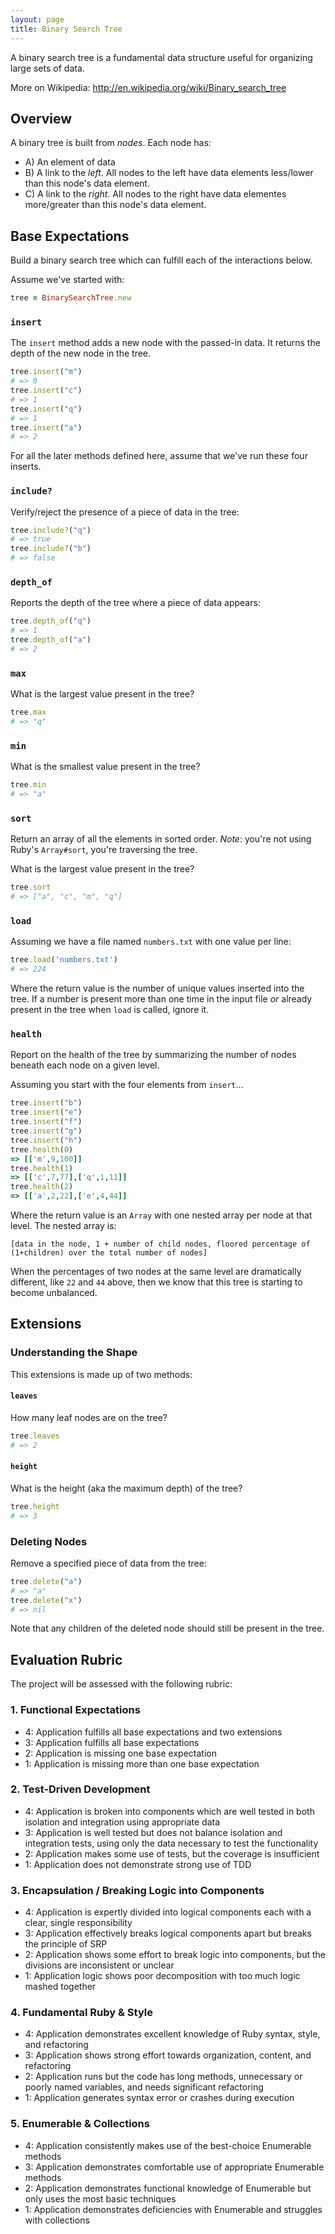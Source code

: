 ```yaml
---
layout: page
title: Binary Search Tree
---
```


A binary search tree is a fundamental data structure useful for organizing large sets of data.

More on Wikipedia: http://en.wikipedia.org/wiki/Binary_search_tree

## Overview

A binary tree is built from *nodes*. Each node has:

* A) An element of data
* B) A link to the *left*. All nodes to the left have data elements less/lower than this node's data element.
* C) A link to the *right*. All nodes to the right have data elementes more/greater than this node's data element.

## Base Expectations

Build a binary search tree which can fulfill each of the interactions below.

Assume we've started with:

```ruby
tree = BinarySearchTree.new
```

### `insert`

The `insert` method adds a new node with the passed-in data. It returns the
depth of the new node in the tree.

```ruby
tree.insert("m")
# => 0
tree.insert("c")
# => 1
tree.insert("q")
# => 1
tree.insert("a")
# => 2
```

For all the later methods defined here, assume that we've run these four inserts.

### `include?`

Verify/reject the presence of a piece of data in the tree:

```ruby
tree.include?("q")
# => true
tree.include?("b")
# => false
```

### `depth_of`

Reports the depth of the tree where a piece of data appears:

```ruby
tree.depth_of("q")
# => 1
tree.depth_of("a")
# => 2
```

### `max`

What is the largest value present in the tree?

```ruby
tree.max
# => "q"
```

### `min`

What is the smallest value present in the tree?

```ruby
tree.min
# => "a"
```

### `sort`

Return an array of all the elements in sorted order. *Note*: you're not using
Ruby's `Array#sort`, you're traversing the tree.

What is the largest value present in the tree?

```ruby
tree.sort
# => ["a", "c", "m", "q"]
```

### `load`

Assuming we have a file named `numbers.txt` with one value per line:

```ruby
tree.load('numbers.txt')
# => 224
```

Where the return value is the number of unique values inserted into the tree. If
a number is present more than one time in the input file *or* already present in
the tree when `load` is called, ignore it.

### `health`

Report on the health of the tree by summarizing the number of nodes beneath each node on a given level.

Assuming you start with the four elements from `insert`...

```ruby
tree.insert("b")
tree.insert("e")
tree.insert("f")
tree.insert("g")
tree.insert("h")
tree.health(0)
=> [['m',9,100]]
tree.health(1)
=> [['c',7,77],['q',1,11]]
tree.health(2)
=> [['a',2,22],['e',4,44]]
```

Where the return value is an `Array` with one nested array per node at that level. The nested array is:

```
[data in the node, 1 + number of child nodes, floored percentage of (1+children) over the total number of nodes]
```

When the percentages of two nodes at the same level are dramatically different, like `22` and `44` above, then we know that this tree is starting to become unbalanced.

## Extensions

### Understanding the Shape

This extensions is made up of two methods:

#### `leaves`

How many leaf nodes are on the tree?

```ruby
tree.leaves
# => 2
```

#### `height`

What is the height (aka the maximum depth) of the tree?


```ruby
tree.height
# => 3
```

### Deleting Nodes

Remove a specified piece of data from the tree:

```ruby
tree.delete("a")
# => "a"
tree.delete("x")
# => nil
```

Note that any children of the deleted node should still be present in the tree.

## Evaluation Rubric

The project will be assessed with the following rubric:

### 1. Functional Expectations

* 4: Application fulfills all base expectations and two extensions
* 3: Application fulfills all base expectations
* 2: Application is missing one base expectation
* 1: Application is missing more than one base expectation

### 2. Test-Driven Development

* 4: Application is broken into components which are well tested in both isolation and integration using appropriate data
* 3: Application is well tested but does not balance isolation and integration tests, using only the data necessary to test the functionality
* 2: Application makes some use of tests, but the coverage is insufficient
* 1: Application does not demonstrate strong use of TDD

### 3. Encapsulation / Breaking Logic into Components

* 4: Application is expertly divided into logical components each with a clear, single responsibility
* 3: Application effectively breaks logical components apart but breaks the principle of SRP
* 2: Application shows some effort to break logic into components, but the divisions are inconsistent or unclear
* 1: Application logic shows poor decomposition with too much logic mashed together

### 4. Fundamental Ruby & Style

* 4:  Application demonstrates excellent knowledge of Ruby syntax, style, and refactoring
* 3:  Application shows strong effort towards organization, content, and refactoring
* 2:  Application runs but the code has long methods, unnecessary or poorly named variables, and needs significant refactoring
* 1:  Application generates syntax error or crashes during execution

### 5. Enumerable & Collections

* 4: Application consistently makes use of the best-choice Enumerable methods
* 3: Application demonstrates comfortable use of appropriate Enumerable methods
* 2: Application demonstrates functional knowledge of Enumerable but only uses the most basic techniques
* 1: Application demonstrates deficiencies with Enumerable and struggles with collections
